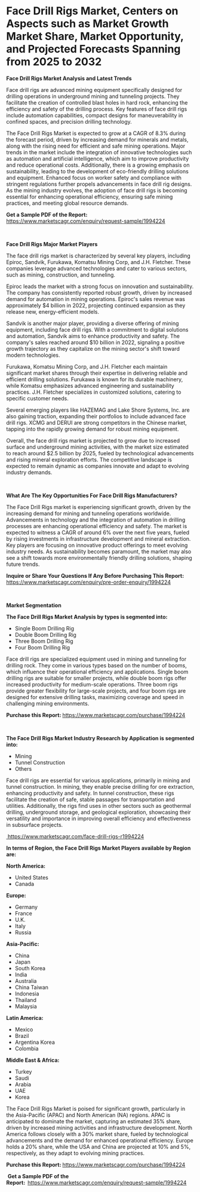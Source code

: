 <p><h1>Face Drill Rigs Market, Centers on Aspects such as Market Growth Market Share, Market Opportunity, and Projected Forecasts Spanning from 2025 to 2032</h1></p><p><strong>Face Drill Rigs Market Analysis and Latest Trends</strong></p>
<p><p>Face drill rigs are advanced mining equipment specifically designed for drilling operations in underground mining and tunneling projects. They facilitate the creation of controlled blast holes in hard rock, enhancing the efficiency and safety of the drilling process. Key features of face drill rigs include automation capabilities, compact designs for maneuverability in confined spaces, and precision drilling technology.</p><p>The Face Drill Rigs Market is expected to grow at a CAGR of 8.3% during the forecast period, driven by increasing demand for minerals and metals, along with the rising need for efficient and safe mining operations. Major trends in the market include the integration of innovative technologies such as automation and artificial intelligence, which aim to improve productivity and reduce operational costs. Additionally, there is a growing emphasis on sustainability, leading to the development of eco-friendly drilling solutions and equipment. Enhanced focus on worker safety and compliance with stringent regulations further propels advancements in face drill rig designs. As the mining industry evolves, the adoption of face drill rigs is becoming essential for enhancing operational efficiency, ensuring safe mining practices, and meeting global resource demands.</p></p>
<p><strong>Get a Sample PDF of the Report:&nbsp;</strong> <a href="https://www.marketscagr.com/enquiry/request-sample/1994224?utm_campaign=3529&utm_medium=2&utm_source=Github&utm_content=ia&utm_term=12042025&utm_id=face-drill-rigs">https://www.marketscagr.com/enquiry/request-sample/1994224</a></p>
<p>&nbsp;</p>
<p><strong>Face Drill Rigs Major Market Players</strong></p>
<p><p>The face drill rigs market is characterized by several key players, including Epiroc, Sandvik, Furukawa, Komatsu Mining Corp, and J.H. Fletcher. These companies leverage advanced technologies and cater to various sectors, such as mining, construction, and tunneling.</p><p>Epiroc leads the market with a strong focus on innovation and sustainability. The company has consistently reported robust growth, driven by increased demand for automation in mining operations. Epiroc's sales revenue was approximately $4 billion in 2022, projecting continued expansion as they release new, energy-efficient models.</p><p>Sandvik is another major player, providing a diverse offering of mining equipment, including face drill rigs. With a commitment to digital solutions and automation, Sandvik aims to enhance productivity and safety. The company's sales reached around $10 billion in 2022, signaling a positive growth trajectory as they capitalize on the mining sector's shift toward modern technologies.</p><p>Furukawa, Komatsu Mining Corp, and J.H. Fletcher each maintain significant market shares through their expertise in delivering reliable and efficient drilling solutions. Furukawa is known for its durable machinery, while Komatsu emphasizes advanced engineering and sustainability practices. J.H. Fletcher specializes in customized solutions, catering to specific customer needs.</p><p>Several emerging players like HAZEMAG and Lake Shore Systems, Inc. are also gaining traction, expanding their portfolios to include advanced face drill rigs. XCMG and DERUI are strong competitors in the Chinese market, tapping into the rapidly growing demand for robust mining equipment.</p><p>Overall, the face drill rigs market is projected to grow due to increased surface and underground mining activities, with the market size estimated to reach around $2.5 billion by 2025, fueled by technological advancements and rising mineral exploration efforts. The competitive landscape is expected to remain dynamic as companies innovate and adapt to evolving industry demands.</p></p>
<p>&nbsp;</p>
<p><strong>What Are The Key Opportunities For Face Drill Rigs Manufacturers?</strong></p>
<p><p>The Face Drill Rigs market is experiencing significant growth, driven by the increasing demand for mining and tunneling operations worldwide. Advancements in technology and the integration of automation in drilling processes are enhancing operational efficiency and safety. The market is expected to witness a CAGR of around 6% over the next five years, fueled by rising investments in infrastructure development and mineral extraction. Key players are focusing on innovative product offerings to meet evolving industry needs. As sustainability becomes paramount, the market may also see a shift towards more environmentally friendly drilling solutions, shaping future trends.</p></p>
<p><strong>Inquire or Share Your Questions If Any Before Purchasing This Report:</strong> <a href="https://www.marketscagr.com/enquiry/pre-order-enquiry/1994224?utm_campaign=3529&utm_medium=2&utm_source=Github&utm_content=ia&utm_term=12042025&utm_id=face-drill-rigs">https://www.marketscagr.com/enquiry/pre-order-enquiry/1994224</a></p>
<p>&nbsp;</p>
<p><strong>Market Segmentation</strong></p>
<p><strong>The Face Drill Rigs Market Analysis by types is segmented into:</strong></p>
<p><ul><li>Single Boom Drilling Rig</li><li>Double Boom Drilling Rig</li><li>Three Boom Drilling Rig</li><li>Four Boom Drilling Rig</li></ul></p>
<p><p>Face drill rigs are specialized equipment used in mining and tunneling for drilling rock. They come in various types based on the number of booms, which influence their operational efficiency and applications. Single boom drilling rigs are suitable for smaller projects, while double boom rigs offer increased productivity for medium-scale operations. Three boom rigs provide greater flexibility for large-scale projects, and four boom rigs are designed for extensive drilling tasks, maximizing coverage and speed in challenging mining environments.</p></p>
<p><strong>Purchase this Report:&nbsp;</strong><a href="https://www.marketscagr.com/purchase/1994224?utm_campaign=3529&utm_medium=2&utm_source=Github&utm_content=ia&utm_term=12042025&utm_id=face-drill-rigs">https://www.marketscagr.com/purchase/1994224</a></p>
<p>&nbsp;</p>
<p><strong>The Face Drill Rigs Market Industry Research by Application is segmented into:</strong></p>
<p><ul><li>Mining</li><li>Tunnel Construction</li><li>Others</li></ul></p>
<p><p>Face drill rigs are essential for various applications, primarily in mining and tunnel construction. In mining, they enable precise drilling for ore extraction, enhancing productivity and safety. In tunnel construction, these rigs facilitate the creation of safe, stable passages for transportation and utilities. Additionally, the rigs find uses in other sectors such as geothermal drilling, underground storage, and geological exploration, showcasing their versatility and importance in improving overall efficiency and effectiveness in subsurface projects.</p></p>
<p><a href="https://www.marketscagr.com/face-drill-rigs-r1994224?utm_campaign=3529&utm_medium=2&utm_source=Github&utm_content=ia&utm_term=12042025&utm_id=face-drill-rigs">&nbsp;https://www.marketscagr.com/face-drill-rigs-r1994224</a></p>
<p><strong>In terms of Region, the Face Drill Rigs Market Players available by Region are:</strong></p>
<p>
    <p> <strong> North America: </strong>
        <ul>
            <li>United States</li>
            <li>Canada</li>
        </ul>
        </p> 
    <p> <strong> Europe: </strong>
        <ul>
            <li>Germany</li>
            <li>France</li>
            <li>U.K.</li>
            <li>Italy</li>
            <li>Russia</li>
        </ul>
        </p> 
    <p> <strong> Asia-Pacific: </strong>
        <ul>
            <li>China</li>
            <li>Japan</li>
            <li>South Korea</li>
            <li>India</li>
            <li>Australia</li>
            <li>China Taiwan</li>
            <li>Indonesia</li>
            <li>Thailand</li>
            <li>Malaysia</li>
        </ul>
        </p> 
    <p> <strong> Latin America: </strong>
        <ul>
            <li>Mexico</li>
            <li>Brazil</li>
            <li>Argentina Korea</li>
            <li>Colombia</li>
        </ul>
        </p> 
    <p> <strong> Middle East & Africa: </strong>
        <ul>
            <li>Turkey</li>
            <li>Saudi</li>
            <li>Arabia</li>
            <li>UAE</li>
            <li>Korea</li>
        </ul>
    </p>
    </p>
<p><p>The Face Drill Rigs Market is poised for significant growth, particularly in the Asia-Pacific (APAC) and North American (NA) regions. APAC is anticipated to dominate the market, capturing an estimated 35% share, driven by increased mining activities and infrastructure development. North America follows closely with a 30% market share, fueled by technological advancements and the demand for enhanced operational efficiency. Europe holds a 20% share, while the USA and China are projected at 10% and 5%, respectively, as they adapt to evolving mining practices.</p></p>
<p><strong>Purchase this Report: </strong><a href="https://www.marketscagr.com/purchase/1994224?utm_campaign=3529&utm_medium=2&utm_source=Github&utm_content=ia&utm_term=12042025&utm_id=face-drill-rigs">https://www.marketscagr.com/purchase/1994224</a></p>
<p>&nbsp;<strong>Get a Sample PDF of the Report:&nbsp;&nbsp;</strong><a href="https://www.marketscagr.com/enquiry/request-sample/1994224?utm_campaign=3529&utm_medium=2&utm_source=Github&utm_content=ia&utm_term=12042025&utm_id=face-drill-rigs">https://www.marketscagr.com/enquiry/request-sample/1994224</a></p>
<p><strong></strong></p>
<p><p></p><p></p><p></p></p>